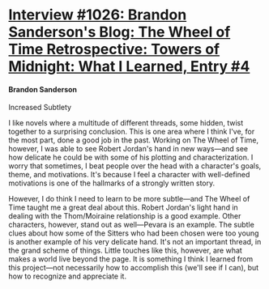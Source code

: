 # [Interview #1026: Brandon Sanderson's Blog: The Wheel of Time Retrospective: Towers of Midnight: What I Learned, Entry #4](https://www.theoryland.com/intvmain.php?i=1026#4)

#### Brandon Sanderson

Increased Subtlety

I like novels where a multitude of different threads, some hidden, twist together to a surprising conclusion. This is one area where I think I've, for the most part, done a good job in the past. Working on The Wheel of Time, however, I was able to see Robert Jordan's hand in new ways—and see how delicate he could be with some of his plotting and characterization. I worry that sometimes, I beat people over the head with a character's goals, theme, and motivations. It's because I feel a character with well-defined motivations is one of the hallmarks of a strongly written story.

However, I do think I need to learn to be more subtle—and The Wheel of Time taught me a great deal about this. Robert Jordan's light hand in dealing with the Thom/Moiraine relationship is a good example. Other characters, however, stand out as well—Pevara is an example. The subtle clues about how some of the Sitters who had been chosen were too young is another example of his very delicate hand. It's not an important thread, in the grand scheme of things. Little touches like this, however, are what makes a world live beyond the page. It is something I think I learned from this project—not necessarily how to accomplish this (we'll see if I can), but how to recognize and appreciate it.

